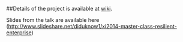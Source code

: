 ##Details of the project is available at [wiki](https://github.com/myexpr/xi2014/wiki).

Slides from the talk are available here (http://www.slideshare.net/diduknow1/xi2014-master-class-resilient-enterprise) 
